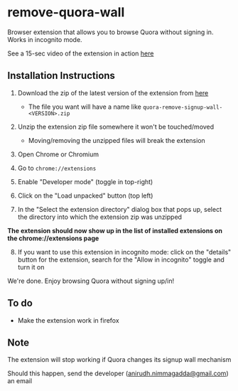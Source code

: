 # remove-quora-wall

Browser extension that allows you to browse Quora without signing in. Works in incognito mode.

See a 15-sec video of the extension in action [here](https://www.loom.com/share/2508ba97e8d44959ab7e11b2adc36a16)

## Installation Instructions

1. Download the zip of the latest version of the extension from [here](https://github.com/ackinc/quora-remove-signup-wall/releases/)
   - The file you want will have a name like `quora-remove-signup-wall-<VERSION>.zip`
2. Unzip the extension zip file somewhere it won't be touched/moved

   - Moving/removing the unzipped files will break the extension

3. Open Chrome or Chromium
4. Go to `chrome://extensions`
5. Enable "Developer mode" (toggle in top-right)

6. Click on the "Load unpacked" button (top left)
7. In the "Select the extension directory" dialog box that pops up,
   select the directory into which the extension zip was unzipped

**The extension should now show up in the list of installed extensions
on the chrome://extensions page**

8. If you want to use this extension in incognito mode: click on the
   "details" button for the extension, search for the "Allow in incognito" toggle and turn it on

We're done. Enjoy browsing Quora without signing up/in!

## To do

- Make the extension work in firefox

## Note

The extension will stop working if Quora changes its signup wall mechanism

Should this happen, send the developer (anirudh.nimmagadda@gmail.com) an email
